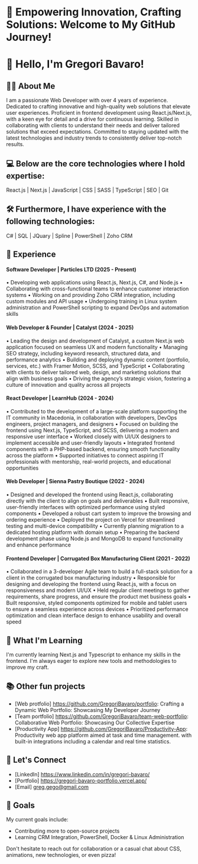 # 🚀 Empowering Innovation, Crafting Solutions: Welcome to My GitHub Journey!

# 👋 Hello, I'm Gregori Bavaro!

## 👨‍💻 About Me
I am a passionate Web Developer with over 4 years of experience. Dedicated to crafting innovative and high-quality web solutions that elevate user experiences. Proficient in frontend development using React.js/Next.js, with a keen eye for detail and a drive for continuous learning. Skilled in collaborating with clients to understand their needs and deliver tailored solutions that exceed expectations. Committed to staying updated with the latest technologies and industry trends to consistently deliver top-notch results.

## 💻 Below are the core technologies where I hold expertise:
React.js | Next.js | JavaScript | CSS | SASS | TypeScript | SEO | Git

## 🛠️ Furthermore, I have experience with the following technologies:
C# | SQL | JQuary | Spline | PowerShell | Zoho CRM

## 💼 Experience

#### Software Developer | Particles LTD (2025 - Present)
• Developing web applications using React.js, Next.js, C#, and Node.js
• Collaborating with cross-functional teams to enhance customer interaction systems
• Working on and providing Zoho CRM integration, including custom modules and API usage
• Undergoing training in Linux system administration and PowerShell scripting to expand DevOps and automation skills

#### Web Developer & Founder | Catalyst (2024 - 2025)
• Leading the design and development of Catalyst, a custom Next.js web application focused on seamless UX and modern functionality
• Managing SEO strategy, including keyword research, structured data, and performance analytics
• Building and deploying dynamic content (portfolio, services, etc.) with Framer Motion, SCSS, and TypeScript
• Collaborating with clients to deliver tailored web, design, and marketing solutions that align with business goals
• Driving the agency’s strategic vision, fostering a culture of innovation and quality across all projects

#### React Developer | LearnHub (2024 - 2024)
• Contributed to the development of a large-scale platform supporting the IT community in Macedonia, in collaboration with developers, DevOps engineers, project managers, and designers
• Focused on building the frontend using Next.js, TypeScript, and SCSS, delivering a modern and responsive user interface
• Worked closely with UI/UX designers to implement accessible and user-friendly layouts
• Integrated frontend components with a PHP-based backend, ensuring smooth functionality across the platform
• Supported initiatives to connect aspiring IT professionals with mentorship, real-world projects, and educational opportunities

#### Web Developer | Sienna Pastry Boutique (2022 - 2024)
• Designed and developed the frontend using React.js, collaborating directly with the client to align on goals and deliverables
• Built responsive, user-friendly interfaces with optimized performance using styled components
• Developed a robust cart system to improve the browsing and ordering experience
• Deployed the project on Vercel for streamlined testing and multi-device compatibility
• Currently planning migration to a dedicated hosting platform with domain setup
• Preparing the backend development phase using Node.js and MongoDB to expand functionality and enhance performance

#### Frontend Developer | Corrugated Box Manufacturing Client (2021 - 2022)
• Collaborated in a 3-developer Agile team to build a full-stack solution for a client in the corrugated box manufacturing industry
• Responsible for designing and developing the frontend using React.js, with a focus on responsiveness and modern UI/UX
• Held regular client meetings to gather requirements, share progress, and ensure the product met business goals
• Built responsive, styled components optimized for mobile and tablet users to ensure a seamless experience across devices
• Prioritized performance optimization and clean interface design to enhance usability and overall speed

## 🌱 What I'm Learning
I'm currently learning Next.js and Typescript to enhance my skills in the frontend. I'm always eager to explore new tools and methodologies to improve my craft.

## 📚 Other fun projects
- [Web protfolio] https://github.com/GregoriBavaro/portfolio: Crafting a Dynamic Web Portfolio: Showcasing My Developer Journey
- [Team portfolio] https://github.com/GregoriBavaro/team-web-portfolio: Collaborative Web Portfolio: Showcasing Our Collective Expertise
- [Productivity App] https://github.com/GregoriBavaro/Productivity-App: Productivity web app platform aimed at task and time management. with built-in integrations including a calendar and real time statistics.

## 🤝 Let's Connect
- [LinkedIn] https://www.linkedin.com/in/gregori-bavaro/
- [Portfolio] https://gregori-bavaro-portfolio.vercel.app/
- [Email] greg.gego@gmail.com

## 🎯 Goals
My current goals include:
- Contributing more to open-source projects
- Learning CRM Integration, PowerShell, Docker & Linux Administration


Don't hesitate to reach out for collaboration or a casual chat about CSS, animations, new technologies, or even pizza!
